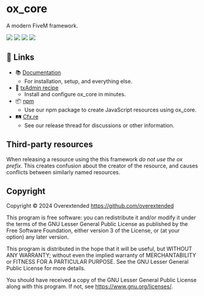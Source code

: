 # ox_core

A modern FiveM framework.

![](https://img.shields.io/github/downloads/overextended/ox_core/total?logo=github)
![](https://img.shields.io/github/downloads/overextended/ox_core/latest/total?logo=github)
![](https://img.shields.io/github/contributors/overextended/ox_core?logo=github)
![](https://img.shields.io/github/v/release/overextended/ox_core?logo=github) 

## 🔗 Links
- 📚 [Documentation](https://overextended.dev/ox_core)
  - For installation, setup, and everything else.
- 🧾 [txAdmin recipe](https://github.com/overextended/txAdminRecipe)
  - Install and configure ox_core in minutes.
- 📦 [npm](https://www.npmjs.com/package/@overextended/ox_core)
  - Use our npm package to create JavaScript resources using ox_core.
- 🛤️ [Cfx.re](https://forum.cfx.re/t/pre-release-ox-core-player-and-vehicle-management/5253275)
  - See our release thread for discussions or other information.

## Third-party resources

When releasing a resource using the this framework _do not use the ox prefix_. This creates confusion about the creator of the resource, and causes conflicts between similarly named resources.

## Copyright

Copyright © 2024 Overextended <https://github.com/overextended>

This program is free software: you can redistribute it and/or modify it under the terms of the GNU Lesser General Public License as published by the Free Software Foundation, either version 3 of the License, or (at your option) any later version.

This program is distributed in the hope that it will be useful, but WITHOUT ANY WARRANTY; without even the implied warranty of MERCHANTABILITY or FITNESS FOR A PARTICULAR PURPOSE. See the GNU Lesser General Public License for more details.

You should have received a copy of the GNU Lesser General Public License along with this program. If not, see <https://www.gnu.org/licenses/>.
